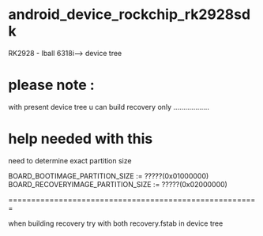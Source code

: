 android_device_rockchip_rk2928sdk
=================================

RK2928 - Iball 6318i--> device tree 

please note :
==============
with present device tree u can build recovery only ..................

help needed with this 
======================
need to determine exact partition size                                                                                     

                                                                                                                            
BOARD_BOOTIMAGE_PARTITION_SIZE := ?????(0x01000000)                                                                                      
BOARD_RECOVERYIMAGE_PARTITION_SIZE := ?????(0x02000000)

=======================================================

when building recovery try with both recovery.fstab in device tree 
